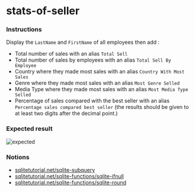 # stats-of-seller

### Instructions

Display the `LastName` and `FirstName` of all employees then add :

- Total number of sales with an alias `Total Sell`
- Total number of sales by employees with an alias `Total Sell By Employee`
- Country where they made most sales with an alias `Country With Most Sales`
- Genre where they made most sales with an alias `Most Genre Selled`
- Media Type where they made most sales with an alias `Most Media Type Selled`
- Percentage of sales compared with the best seller with an alias `Percentage sales compared best seller` (the results should be given to at least two digits after the decimal point.)

### Expected result

![expected](https://i.imgur.com/otyEFbm.png)

### Notions

- [sqlitetutorial.net/sqlite-subquery](https://www.sqlitetutorial.net/sqlite-subquery)
- [sqlitetutorial.net/sqlite-functions/sqlite-ifnull](https://www.sqlitetutorial.net/sqlite-functions/sqlite-ifnull)
- [sqlitetutorial.net/sqlite-functions/sqlite-round](https://www.sqlitetutorial.net/sqlite-functions/sqlite-round)
